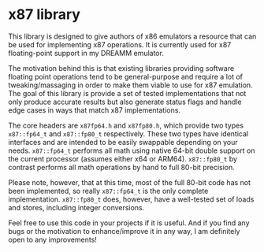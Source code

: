 # x87 library

This library is designed to give authors of x86 emulators a resource that can be used for implementing x87 operations.
It is currently used for x87 floating-point support in my DREAMM emulator.

The motivation behind this is that existing libraries providing software floating point operations tend to be general-purpose and require a lot of tweaking/massaging in order to make them viable to use for x87 emulation.
The goal of this library is provide a set of tested implementations that not only produce accurate results but also generate status flags and handle edge cases in ways that match x87 implementations.

The core headers are `x87fp64.h` and `x87fp80.h`, which provide two types `x87::fp64_t` and `x87::fp80_t` respectively.
These two types have identical interfaces and are intended to be easily swappable depending on your needs.
`x87::fp64_t` performs all math using native 64-bit double support on the current processor (assumes either x64 or ARM64).
`x87::fp80_t` by contrast performs all math operations by hand to full 80-bit precision.

Please note, however, that at this time, most of the full 80-bit code has not been implemented, so really `x87::fp64_t` is the only complete implementation. `x87::fp80_t` does, however, have a well-tested set of loads and stores, including integer conversions.

Feel free to use this code in your projects if it is useful.
And if you find any bugs or the motivation to enhance/improve it in any way, I am definitely open to any improvements!
